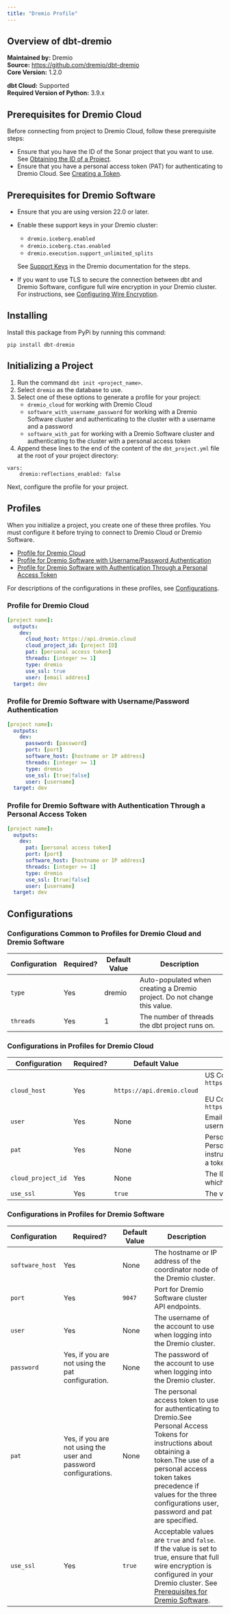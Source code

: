 ```yaml
---
title: "Dremio Profile"
---
```



## Overview of dbt-dremio
**Maintained by:** Dremio      
**Source:** https://github.com/dremio/dbt-dremio  
**Core Version:** 1.2.0

**dbt Cloud:** Supported    
**Required Version of Python:** 3.9.x


## Prerequisites for Dremio Cloud
Before connecting from project to Dremio Cloud, follow these prerequisite steps:
* Ensure that you have the ID of the Sonar project that you want to use. See [Obtaining the ID of a Project](https://docs.dremio.com/cloud/cloud-entities/projects/#obtaining-the-id-of-a-project).
* Ensure that you have a personal access token (PAT) for authenticating to Dremio Cloud. See [Creating a Token](https://docs.dremio.com/cloud/security/authentication/personal-access-token/#creating-a-token).


## Prerequisites for Dremio Software

* Ensure that you are using version 22.0 or later.
* Enable these support keys in your Dremio cluster:
  * `dremio.iceberg.enabled`
  * `dremio.iceberg.ctas.enabled`
  * `dremio.execution.support_unlimited_splits`

  See <a target="_blank" href="https://docs.dremio.com/software/advanced-administration/support-settings/#support-keys">Support Keys</a> in the Dremio documentation for the steps.
* If you want to use TLS to secure the connection between dbt and Dremio Software, configure full wire encryption in your Dremio cluster. For instructions, see <a target="_blank" href="https://docs.dremio.com/software/deployment/wire-encryption-config/">Configuring Wire Encryption</a>.

## Installing

Install this package from PyPi by running this command:

```
pip install dbt-dremio
```

## Initializing a Project

1. Run the command `dbt init <project_name>`.
2. Select `dremio` as the database to use.
3. Select one of these options to generate a profile for your project:
    * `dremio_cloud` for working with Dremio Cloud
    * `software_with_username_password` for working with a Dremio Software cluster and authenticating to the cluster with a username and a password
    * `software_with_pat` for working with a Dremio Software cluster and authenticating to the cluster with a personal access token
4. Append these lines to the end of the content of the `dbt_project.yml` file at the root of your project directory:
```
vars:
    dremio:reflections_enabled: false
```

Next, configure the profile for your project.

## Profiles

When you initialize a project, you create one of these three profiles. You must configure it before trying to connect to Dremio Cloud or Dremio Software.

* [Profile for Dremio Cloud](#cloud)
* [Profile for Dremio Software with Username/Password Authentication](#software_up)
* [Profile for Dremio Software with Authentication Through a Personal Access Token](#software_pat)

For descriptions of the configurations in these profiles, see [Configurations](#configurations).

<a id="cloud"></a>
### Profile for Dremio Cloud
```yaml
[project name]:
  outputs:
    dev:
      cloud_host: https://api.dremio.cloud
      cloud_project_id: [project ID]
      pat: [personal access token]
      threads: [integer >= 1]
      type: dremio
      use_ssl: true
      user: [email address]
  target: dev
```

<a id="software_up"></a>
### Profile for Dremio Software with Username/Password Authentication
```yaml
[project name]:
  outputs:
    dev:
      password: [password]
      port: [port]
      software_host: [hostname or IP address]
      threads: [integer >= 1]
      type: dremio
      use_ssl: [true|false]
      user: [username]
  target: dev
```

<a id="software_pat"></a>
### Profile for Dremio Software with Authentication Through a Personal Access Token
```yaml
[project name]:
  outputs:
    dev:
      pat: [personal access token]
      port: [port]
      software_host: [hostname or IP address]
      threads: [integer >= 1]
      type: dremio
      use_ssl: [true|false]
      user: [username]
  target: dev
```

## Configurations

### Configurations Common to Profiles for Dremio Cloud and Dremio Software

| Configuration | Required? | Default Value | Description |
| --- | --- | --- | --- |
| `type` | Yes | dremio | Auto-populated when creating a Dremio project. Do not change this value.  |
| `threads` | Yes | 1 | The number of threads the dbt project runs on. |
  
### Configurations in Profiles for Dremio Cloud
| Configuration | Required? | Default Value | Description |
| --- | --- | --- | --- |
| `cloud_host` | Yes | `https://api.dremio.cloud` | US Control Plane: `https://api.dremio.cloud`<br><br>EU Control Plane: `https://api.eu.dremio.cloud` |
| `user` | Yes | None | Email address used as a username in Dremio Cloud | 
| `pat` | Yes | None | Personal Access TokenSee Personal Access Tokens for instructions about obtaining a token. | 
| `cloud_project_id` | Yes | None | The ID of the Sonar project in which to run transformations. | 
| `use_ssl` | Yes | `true` | The value must be `true`. |
    
### Configurations in Profiles for Dremio Software
| Configuration | Required? | Default Value | Description | 
| ---  | ---  | ---  | ---  | 
| `software_host` | Yes | None | The hostname or IP address of the coordinator node of the Dremio cluster. | 
| `port` | Yes | `9047` | Port for Dremio Software cluster API endpoints. | 
| `user` | Yes | None | The username of the account to use when logging into the Dremio cluster. | 
| `password` | Yes, if you are not using the pat configuration. | None | The password of the account to use when logging into the Dremio cluster. | 
| `pat` | Yes, if you are not using the user and password configurations. | None | The personal access token to use for authenticating to Dremio.See Personal Access Tokens for instructions about obtaining a token.The use of a personal access token takes precedence if values for the three configurations user, password and pat are specified. | 
| `use_ssl` | Yes | `true` | Acceptable values are `true` and `false`. If the value is set to true, ensure that full wire encryption is configured in your Dremio cluster. See [Prerequisites for Dremio Software](#prerequisites-for-dremio-software). | 